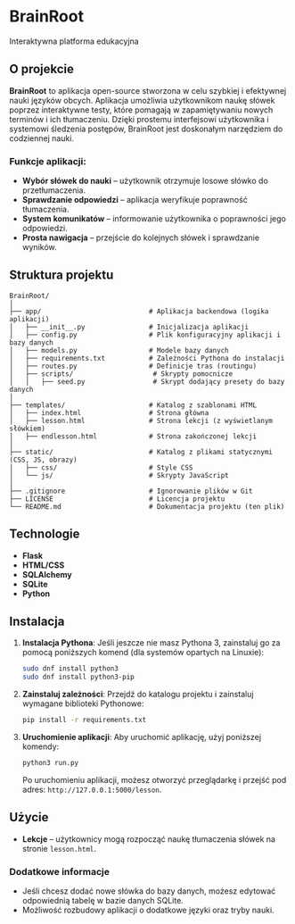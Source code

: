 # BrainRoot
Interaktywna platforma edukacyjna

## O projekcie
**BrainRoot** to aplikacja open-source stworzona w celu szybkiej i efektywnej nauki języków obcych. Aplikacja umożliwia użytkownikom naukę słówek poprzez interaktywne testy, które pomagają w zapamiętywaniu nowych terminów i ich tłumaczeniu. Dzięki prostemu interfejsowi użytkownika i systemowi śledzenia postępów, BrainRoot jest doskonałym narzędziem do codziennej nauki.

### Funkcje aplikacji:
- **Wybór słówek do nauki** – użytkownik otrzymuje losowe słówko do przetłumaczenia.
- **Sprawdzanie odpowiedzi** – aplikacja weryfikuje poprawność tłumaczenia.
- **System komunikatów** – informowanie użytkownika o poprawności jego odpowiedzi.
- **Prosta nawigacja** – przejście do kolejnych słówek i sprawdzanie wyników.

## Struktura projektu
```
BrainRoot/
│
├── app/                           # Aplikacja backendowa (logika aplikacji)
│   ├── __init__.py                # Inicjalizacja aplikacji
│   ├── config.py                  # Plik konfiguracyjny aplikacji i bazy danych
│   ├── models.py                  # Modele bazy danych
│   ├── requirements.txt           # Zależności Pythona do instalacji
│   ├── routes.py                  # Definicje tras (routingu)
│   ├── scripts/                    # Skrypty pomocnicze
│   │   ├── seed.py                 # Skrypt dodający presety do bazy danych
│
├── templates/                     # Katalog z szablonami HTML
│   ├── index.html                 # Strona główna
│   ├── lesson.html                # Strona lekcji (z wyświetlanym słówkiem)
│   ├── endlesson.html             # Strona zakończonej lekcji
│
├── static/                        # Katalog z plikami statycznymi (CSS, JS, obrazy)
│   ├── css/                       # Style CSS
│   └── js/                        # Skrypty JavaScript
│
├── .gitignore                     # Ignorowanie plików w Git
├── LICENSE                        # Licencja projektu
└── README.md                      # Dokumentacja projektu (ten plik)
```
## Technologie

- **Flask** 
- **HTML/CSS** 
- **SQLAlchemy** 
- **SQLite** 
- **Python** 

## Instalacja

1. **Instalacja Pythona**:
    Jeśli jeszcze nie masz Pythona 3, zainstaluj go za pomocą poniższych komend (dla systemów opartych na Linuxie):

    ```bash
    sudo dnf install python3
    sudo dnf install python3-pip
    ```

2. **Zainstaluj zależności**:
    Przejdź do katalogu projektu i zainstaluj wymagane biblioteki Pythonowe:

    ```bash
    pip install -r requirements.txt
    ```

3. **Uruchomienie aplikacji**:
    Aby uruchomić aplikację, użyj poniższej komendy:

    ```bash
    python3 run.py
    ```

    Po uruchomieniu aplikacji, możesz otworzyć przeglądarkę i przejść pod adres: `http://127.0.0.1:5000/lesson`.

## Użycie

- **Lekcje** – użytkownicy mogą rozpocząć naukę tłumaczenia słówek na stronie `lesson.html`.

### Dodatkowe informacje
- Jeśli chcesz dodać nowe słówka do bazy danych, możesz edytować odpowiednią tabelę w bazie danych SQLite.
- Możliwość rozbudowy aplikacji o dodatkowe języki oraz tryby nauki.

